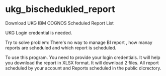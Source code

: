 # ukg_bischedukled_report
Download UKG IBM COGNOS Scheduled Report List


UKG Login credential is needed. 

Try to solve problem:
There's no way to manage BI report , how manay reports are scheduled and which report is scheduled. 


To use this program.  You need to provide your login credentials.  It will help you download the report in XLSX format.
It will download 2 files. All report scheduled by your account and Reports scheduled in the public dicrectory.

